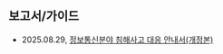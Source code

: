 

## 보고서/가이드
- 2025.08.29, [정보통신분야 침해사고 대응 안내서(개정본)](https://www.boho.or.kr/kr/bbs/view.do?searchCnd=&bbsId=B0000127&searchWrd=&menuNo=205021&pageIndex=1&categoryCode=&nttId=71853)
